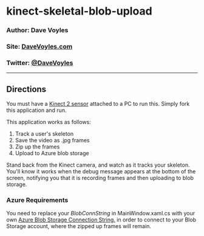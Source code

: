 # kinect-skeletal-blob-upload

### Author: Dave Voyles
### Site: [DaveVoyles.com](http://www.davevoyles.com)
### Twitter: [@DaveVoyles](http://www.Twitter.com/DaveVoyles)

--------------------------

## Directions

You must have a [Kinect 2 sensor](https://www.amazon.com/Microsoft-Kinect-for-Windows-V2/dp/B00KZIVEXO) attached to a PC to run this.
Simply fork this application and run.

This application works as follows:

1. Track a user's skeleton
2. Save the video as .jpg frames
3. Zip up the frames
4. Upload to Azure blob storage

Stand back from the Kinect camera, and watch as it tracks your skeleton. You'll know it works when the debug message appears at the 
bottom of the screen, notifying you that it is recording frames and then uploading to blob storage. 

### Azure Requirements

You need to replace your *BlobConnString* in MainWindow.xaml.cs with your own 
[Azure Blob Storage Connection String.](https://docs.microsoft.com/en-us/azure/storage/storage-configure-connection-string)
in order to connect to your Blob Storage account, where the zipped up frames will remain. 
